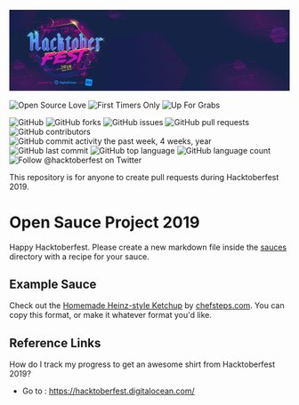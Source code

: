 ![Hacktoberfest 2019](assets/Hacktoberfest_19_Events_1787x517.png)

![Open Source Love](https://img.shields.io/badge/Open%20Source-%E2%9D%A4-pink.svg)
![First Timers Only](https://img.shields.io/badge/first--timers--only-friendly-blue.svg?style=flat)
![Up For Grabs](https://img.shields.io/badge/up--for--grabs-friendly-green.svg?style=flat)

![GitHub](https://img.shields.io/github/license/my-first-pr/open-sauce-2019.svg)
![GitHub forks](https://img.shields.io/github/forks/my-first-pr/open-sauce-2019.svg)
![GitHub issues](https://img.shields.io/github/issues/my-first-pr/open-sauce-2019.svg)
![GitHub pull requests](https://img.shields.io/github/issues-pr/my-first-pr/open-sauce-2019.svg)
![GitHub contributors](https://img.shields.io/github/contributors/my-first-pr/open-sauce-2019.svg)
![GitHub commit activity the past week, 4 weeks, year](https://img.shields.io/github/commit-activity/w/my-first-pr/open-sauce-2019.svg)
![GitHub last commit](https://img.shields.io/github/last-commit/my-first-pr/open-sauce-2019.svg)
![GitHub top language](https://img.shields.io/github/languages/top/my-first-pr/open-sauce-2019.svg)
![GitHub language count](https://img.shields.io/github/languages/count/my-first-pr/open-sauce-2019.svg)
![Follow @hacktoberfest on Twitter](https://img.shields.io/twitter/follow/hacktoberfest?style=plastic)

This repository is for anyone to create pull requests during Hacktoberfest 2019.


# Open Sauce Project 2019

Happy Hacktoberfest. Please create a new markdown file inside the [sauces](sauces/) directory with a recipe for your sauce.

## Example Sauce

Check out the [Homemade Heinz-style Ketchup](sauces/homemade-heinz-style-ketchup.md) by [chefsteps.com](https://chefsteps.com). You can copy this format, or make it whatever format you'd like.

## Reference Links

How do I track my progress to get an awesome shirt from Hacktoberfest 2019?
- Go to : https://hacktoberfest.digitalocean.com/
